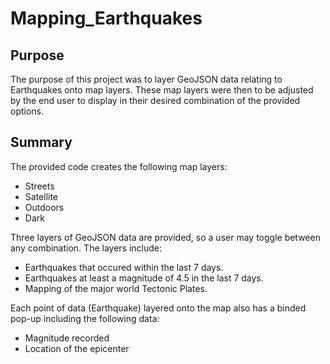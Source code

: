 # Mapping_Earthquakes

## Purpose
The purpose of this project was to layer GeoJSON data relating to Earthquakes onto map layers.  These map layers were then to be adjusted by the end user to display in their desired combination of the provided options.  

## Summary
The provided code creates the following map layers:
-  Streets
-  Satellite
-  Outdoors
-  Dark

Three layers of GeoJSON data are provided, so a user may toggle between any combination.  The layers include:
-  Earthquakes that occured within the last 7 days.
-  Earthquakes at least a magnitude of 4.5 in the last 7 days.
-  Mapping of the major world Tectonic Plates.

Each point of data (Earthquake) layered onto the map also has a binded pop-up including the following data:
-  Magnitude recorded
-  Location of the epicenter
